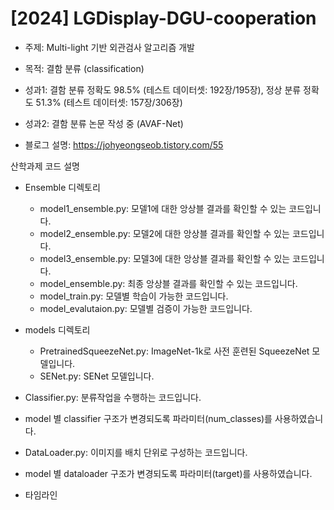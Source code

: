 # [2024] LGDisplay-DGU-cooperation
- 주제: Multi-light 기반 외관검사 알고리즘 개발

- 목적: 결함 분류 (classification)

- 성과1: 결함 분류 정확도 98.5% (테스트 데이터셋: 192장/195장), 정상 분류 정확도 51.3% (테스트 데이터셋: 157장/306장)

- 성과2: 결함 분류 논문 작성 중 (AVAF-Net)

- 블로그 설명: https://johyeongseob.tistory.com/55

산학과제 코드 설명

- Ensemble 디렉토리
    - model1_ensemble.py: 모델1에 대한 앙상블 결과를 확인할 수 있는 코드입니다.
    - model2_ensemble.py: 모델2에 대한 앙상블 결과를 확인할 수 있는 코드입니다.
    - model3_ensemble.py: 모델3에 대한 앙상블 결과를 확인할 수 있는 코드입니다.
    - model_ensemble.py: 최종 앙상블 결과를 확인할 수 있는 코드입니다.
    - model_train.py: 모델별 학습이 가능한 코드입니다.
    - model_evalutaion.py: 모델별 검증이 가능한 코드입니다.

 - models 디렉토리
    - PretrainedSqueezeNet.py: ImageNet-1k로 사전 훈련된 SqueezeNet 모델입니다.
    - SENet.py: SENet 모델입니다.

 - Classifier.py: 분류작업을 수행하는 코드입니다.
  - model 별 classifier 구조가 변경되도록 파라미터(num_classes)를 사용하였습니다.

 - DataLoader.py: 이미지를 배치 단위로 구성하는 코드입니다.
  - model 별 dataloader 구조가 변경되도록 파라미터(target)를 사용하였습니다.


 - 타임라인

